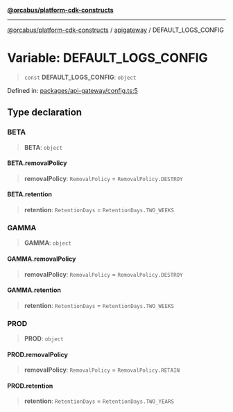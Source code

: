 [**@orcabus/platform-cdk-constructs**](../../../../README.md)

***

[@orcabus/platform-cdk-constructs](../../../../README.md) / [apigateway](../README.md) / DEFAULT\_LOGS\_CONFIG

# Variable: DEFAULT\_LOGS\_CONFIG

> `const` **DEFAULT\_LOGS\_CONFIG**: `object`

Defined in: [packages/api-gateway/config.ts:5](https://github.com/OrcaBus/platform-cdk-constructs/blob/c976adc64e129e16931e5f8794549bfec6d441a5/packages/api-gateway/config.ts#L5)

## Type declaration

### BETA

> **BETA**: `object`

#### BETA.removalPolicy

> **removalPolicy**: `RemovalPolicy` = `RemovalPolicy.DESTROY`

#### BETA.retention

> **retention**: `RetentionDays` = `RetentionDays.TWO_WEEKS`

### GAMMA

> **GAMMA**: `object`

#### GAMMA.removalPolicy

> **removalPolicy**: `RemovalPolicy` = `RemovalPolicy.DESTROY`

#### GAMMA.retention

> **retention**: `RetentionDays` = `RetentionDays.TWO_WEEKS`

### PROD

> **PROD**: `object`

#### PROD.removalPolicy

> **removalPolicy**: `RemovalPolicy` = `RemovalPolicy.RETAIN`

#### PROD.retention

> **retention**: `RetentionDays` = `RetentionDays.TWO_YEARS`
